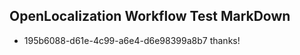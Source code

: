## OpenLocalization Workflow Test MarkDown
* 195b6088-d61e-4c99-a6e4-d6e98399a8b7 thanks!

<!--HONumber=Aug16_HO4-->


